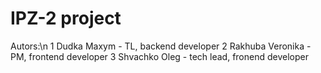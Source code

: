 # IPZ-2 project
Autors:\n
  1 Dudka Maxym - TL, backend developer
  2 Rakhuba Veronika - PM, frontend developer
  3 Shvachko Oleg - tech lead, fronend developer
